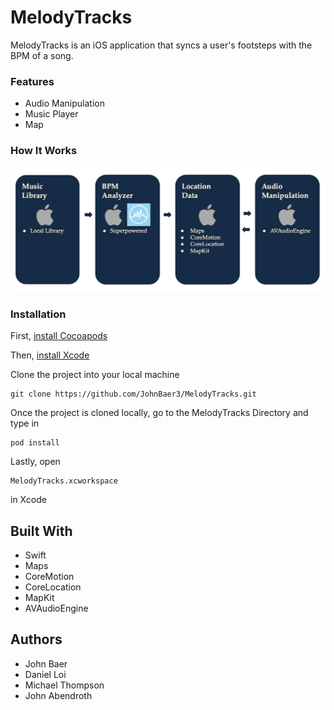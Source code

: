 # MelodyTracks

MelodyTracks is an iOS application that syncs a user's footsteps with the BPM of a song. 

### Features

- Audio Manipulation
- Music Player
- Map

### How It Works

[![INSERT YOUR GRAPHIC HERE](https://raw.githubusercontent.com/dtloi/MelodyTracks/master/README_stuff/How_It_Works.png)]()

### Installation

First, [install Cocoapods](https://guides.cocoapods.org/using/getting-started.html)

Then, [install Xcode](https://developer.apple.com/xcode/)

Clone the project into your local machine

```
git clone https://github.com/JohnBaer3/MelodyTracks.git
```

Once the project is cloned locally, go to the MelodyTracks Directory and type in 

```
pod install
```

Lastly, open 

```
MelodyTracks.xcworkspace
```

in Xcode

## Built With

- Swift
- Maps
- CoreMotion
- CoreLocation
- MapKit
- AVAudioEngine

## Authors

- John Baer
- Daniel Loi
- Michael Thompson
- John Abendroth
